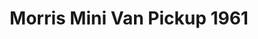 ---
    title: Morris Mini Van Pickup 1961
    slug: Morris-Mini-Van-Pickup-1961
    description:
    code: Morris-Mini-Van-Pickup-1961
    image: https://cmdiy-archive.s3.us-east-1.amazonaws.com/adverts/images/Morris+Mini+Van+Pickup+1961.jpeg
    download: https://cmdiy-archive.s3.us-east-1.amazonaws.com/adverts/documents/Morris+Mini+Van+Pickup+1961.pdf
---